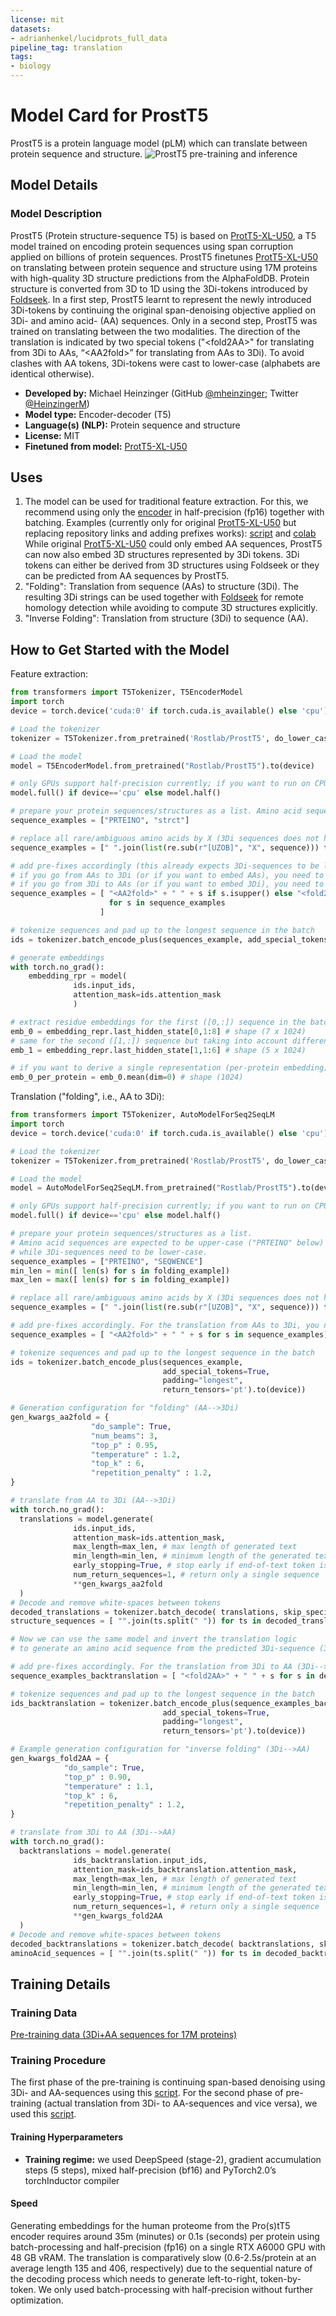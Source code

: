 ```yaml
---
license: mit
datasets:
- adrianhenkel/lucidprots_full_data
pipeline_tag: translation
tags:
- biology
---
```

# Model Card for ProstT5

<!-- Provide a quick summary of what the model is/does. -->

ProstT5 is a protein language model (pLM) which can translate between protein sequence and structure.
![ProstT5 pre-training and inference](./prostt5_sketch2.png)

## Model Details

### Model Description

ProstT5 (Protein structure-sequence T5) is based on [ProtT5-XL-U50](https://huggingface.co/Rostlab/prot_t5_xl_uniref50), a T5 model trained on encoding protein sequences using span corruption applied on billions of protein sequences.
ProstT5 finetunes [ProtT5-XL-U50](https://huggingface.co/Rostlab/prot_t5_xl_uniref50) on translating between protein sequence and structure using 17M proteins with high-quality 3D structure predictions from the AlphaFoldDB.
Protein structure is converted from 3D to 1D using the 3Di-tokens introduced by [Foldseek](https://github.com/steineggerlab/foldseek).
In a first step, ProstT5 learnt to represent the newly introduced 3Di-tokens by continuing the original span-denoising objective applied on 3Di- and amino acid- (AA) sequences.
Only in a second step, ProstT5 was trained on translating between the two modalities.
The direction of the translation is indicated by two special tokens ("\<fold2AA>" for translating from 3Di to AAs, “\<AA2fold>” for translating from AAs to 3Di).
To avoid clashes with AA tokens, 3Di-tokens were cast to lower-case (alphabets are identical otherwise).

- **Developed by:** Michael Heinzinger (GitHub [@mheinzinger](https://github.com/mheinzinger); Twitter [@HeinzingerM](https://twitter.com/HeinzingerM))
- **Model type:** Encoder-decoder (T5)
- **Language(s) (NLP):** Protein sequence and structure
- **License:** MIT
- **Finetuned from model:** [ProtT5-XL-U50](https://huggingface.co/Rostlab/prot_t5_xl_uniref50)

## Uses

1. The model can be used for traditional feature extraction.
For this, we recommend using only the [encoder](https://huggingface.co/docs/transformers/model_doc/t5#transformers.T5EncoderModel) in half-precision (fp16) together with batching. Examples (currently only for original [ProtT5-XL-U50](https://huggingface.co/Rostlab/prot_t5_xl_uniref50) but replacing repository links and adding prefixes works): [script](https://github.com/agemagician/ProtTrans/blob/master/Embedding/prott5_embedder.py) and [colab](https://colab.research.google.com/drive/1h7F5v5xkE_ly-1bTQSu-1xaLtTP2TnLF?usp=sharing)  
While original [ProtT5-XL-U50](https://huggingface.co/Rostlab/prot_t5_xl_uniref50) could only embed AA sequences, ProstT5 can now also embed 3D structures represented by 3Di tokens. 3Di tokens can either be derived from 3D structures using Foldseek or they can be predicted from AA sequences by ProstT5.
3. "Folding": Translation from sequence (AAs) to structure (3Di). The resulting 3Di strings can be used together with [Foldseek](https://github.com/steineggerlab/foldseek) for remote homology detection while avoiding to compute 3D structures explicitly.
4. "Inverse Folding": Translation from structure (3Di) to sequence (AA). 


## How to Get Started with the Model

Feature extraction:
```python
from transformers import T5Tokenizer, T5EncoderModel
import torch
device = torch.device('cuda:0' if torch.cuda.is_available() else 'cpu')

# Load the tokenizer
tokenizer = T5Tokenizer.from_pretrained('Rostlab/ProstT5', do_lower_case=False).to(device)

# Load the model
model = T5EncoderModel.from_pretrained("Rostlab/ProstT5").to(device)

# only GPUs support half-precision currently; if you want to run on CPU use full-precision (not recommended, much slower)
model.full() if device=='cpu' else model.half()

# prepare your protein sequences/structures as a list. Amino acid sequences are expected to be upper-case ("PRTEINO" below) while 3Di-sequences need to be lower-case ("strctr" below).
sequence_examples = ["PRTEINO", "strct"]

# replace all rare/ambiguous amino acids by X (3Di sequences does not have those) and introduce white-space between all sequences (AAs and 3Di)
sequence_examples = [" ".join(list(re.sub(r"[UZOB]", "X", sequence))) for sequence in sequence_examples]

# add pre-fixes accordingly (this already expects 3Di-sequences to be lower-case)
# if you go from AAs to 3Di (or if you want to embed AAs), you need to prepend "<AA2fold>"
# if you go from 3Di to AAs (or if you want to embed 3Di), you need to prepend "<fold2AA>"
sequence_examples = [ "<AA2fold>" + " " + s if s.isupper() else "<fold2AA>" + " " + s
                      for s in sequence_examples
                    ]

# tokenize sequences and pad up to the longest sequence in the batch
ids = tokenizer.batch_encode_plus(sequences_example, add_special_tokens=True, padding="longest",return_tensors='pt').to(device))

# generate embeddings
with torch.no_grad():
    embedding_rpr = model(
              ids.input_ids, 
              attention_mask=ids.attention_mask
              )

# extract residue embeddings for the first ([0,:]) sequence in the batch and remove padded & special tokens, incl. prefix ([0,1:8]) 
emb_0 = embedding_repr.last_hidden_state[0,1:8] # shape (7 x 1024)
# same for the second ([1,:]) sequence but taking into account different sequence lengths ([1,:6])
emb_1 = embedding_repr.last_hidden_state[1,1:6] # shape (5 x 1024)

# if you want to derive a single representation (per-protein embedding) for the whole protein
emb_0_per_protein = emb_0.mean(dim=0) # shape (1024)
```

Translation ("folding", i.e., AA to 3Di):
```python
from transformers import T5Tokenizer, AutoModelForSeq2SeqLM
import torch
device = torch.device('cuda:0' if torch.cuda.is_available() else 'cpu')

# Load the tokenizer
tokenizer = T5Tokenizer.from_pretrained('Rostlab/ProstT5', do_lower_case=False).to(device)

# Load the model
model = AutoModelForSeq2SeqLM.from_pretrained("Rostlab/ProstT5").to(device)

# only GPUs support half-precision currently; if you want to run on CPU use full-precision (not recommended, much slower)
model.full() if device=='cpu' else model.half()

# prepare your protein sequences/structures as a list.
# Amino acid sequences are expected to be upper-case ("PRTEINO" below)
# while 3Di-sequences need to be lower-case.
sequence_examples = ["PRTEINO", "SEQWENCE"]
min_len = min([ len(s) for s in folding_example])
max_len = max([ len(s) for s in folding_example])

# replace all rare/ambiguous amino acids by X (3Di sequences does not have those) and introduce white-space between all sequences (AAs and 3Di)
sequence_examples = [" ".join(list(re.sub(r"[UZOB]", "X", sequence))) for sequence in sequence_examples]

# add pre-fixes accordingly. For the translation from AAs to 3Di, you need to prepend "<AA2fold>"
sequence_examples = [ "<AA2fold>" + " " + s for s in sequence_examples]

# tokenize sequences and pad up to the longest sequence in the batch
ids = tokenizer.batch_encode_plus(sequences_example,
                                  add_special_tokens=True,
                                  padding="longest",
                                  return_tensors='pt').to(device))

# Generation configuration for "folding" (AA-->3Di)
gen_kwargs_aa2fold = {
                  "do_sample": True,
                  "num_beams": 3, 
                  "top_p" : 0.95, 
                  "temperature" : 1.2, 
                  "top_k" : 6,
                  "repetition_penalty" : 1.2,
}

# translate from AA to 3Di (AA-->3Di)
with torch.no_grad():
  translations = model.generate( 
              ids.input_ids, 
              attention_mask=ids.attention_mask, 
              max_length=max_len, # max length of generated text
              min_length=min_len, # minimum length of the generated text
              early_stopping=True, # stop early if end-of-text token is generated
              num_return_sequences=1, # return only a single sequence
              **gen_kwargs_aa2fold
  )
# Decode and remove white-spaces between tokens
decoded_translations = tokenizer.batch_decode( translations, skip_special_tokens=True )
structure_sequences = [ "".join(ts.split(" ")) for ts in decoded_translations ] # predicted 3Di strings

# Now we can use the same model and invert the translation logic
# to generate an amino acid sequence from the predicted 3Di-sequence (3Di-->AA)

# add pre-fixes accordingly. For the translation from 3Di to AA (3Di-->AA), you need to prepend "<fold2AA>"
sequence_examples_backtranslation = [ "<fold2AA>" + " " + s for s in decoded_translations]

# tokenize sequences and pad up to the longest sequence in the batch
ids_backtranslation = tokenizer.batch_encode_plus(sequence_examples_backtranslation,
                                  add_special_tokens=True,
                                  padding="longest",
                                  return_tensors='pt').to(device))

# Example generation configuration for "inverse folding" (3Di-->AA)
gen_kwargs_fold2AA = {
            "do_sample": True,
            "top_p" : 0.90,
            "temperature" : 1.1,
            "top_k" : 6,
            "repetition_penalty" : 1.2,
}

# translate from 3Di to AA (3Di-->AA)
with torch.no_grad():
  backtranslations = model.generate( 
              ids_backtranslation.input_ids, 
              attention_mask=ids_backtranslation.attention_mask, 
              max_length=max_len, # max length of generated text
              min_length=min_len, # minimum length of the generated text
              early_stopping=True, # stop early if end-of-text token is generated
              num_return_sequences=1, # return only a single sequence
              **gen_kwargs_fold2AA
  )
# Decode and remove white-spaces between tokens
decoded_backtranslations = tokenizer.batch_decode( backtranslations, skip_special_tokens=True )
aminoAcid_sequences = [ "".join(ts.split(" ")) for ts in decoded_backtranslations ] # predicted amino acid strings

```


## Training Details

### Training Data

[Pre-training data (3Di+AA sequences for 17M proteins)](https://huggingface.co/datasets/Rostlab/ProstT5Dataset)


### Training Procedure 

The first phase of the pre-training is continuing span-based denoising using 3Di- and AA-sequences using this [script](https://github.com/huggingface/transformers/blob/main/examples/flax/language-modeling/run_t5_mlm_flax.py).
For the second phase of pre-training (actual translation from 3Di- to AA-sequences and vice versa), we used this [script](https://github.com/huggingface/transformers/blob/main/examples/pytorch/summarization/run_summarization_no_trainer.py).


#### Training Hyperparameters

- **Training regime:** we used DeepSpeed (stage-2), gradient accumulation steps (5 steps), mixed half-precision (bf16) and PyTorch2.0’s torchInductor compiler

#### Speed

Generating embeddings for the human proteome from the Pro(s)tT5 encoder requires around 35m (minutes) or 0.1s (seconds) per protein using batch-processing and half-precision (fp16) on a single RTX A6000 GPU with 48 GB vRAM. 
The translation is comparatively slow (0.6-2.5s/protein at an average length 135 and 406, respectively) due to the sequential nature of the decoding process which needs to generate left-to-right, token-by-token. 
We only used batch-processing with half-precision without further optimization.
